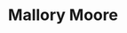 ---
title: "Mallory Moore"
pronouns: "She/her"
job: "Trans community organiser"
jobtype: consultant
dataname: mallory
---